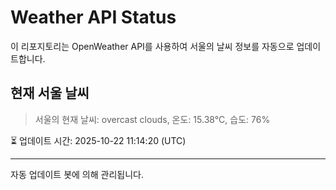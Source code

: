 
# Weather API Status

이 리포지토리는 OpenWeather API를 사용하여 서울의 날씨 정보를 자동으로 업데이트합니다.

## 현재 서울 날씨
> 서울의 현재 날씨: overcast clouds, 온도: 15.38°C, 습도: 76%

⏳ 업데이트 시간: 2025-10-22 11:14:20 (UTC)

---
자동 업데이트 봇에 의해 관리됩니다.
